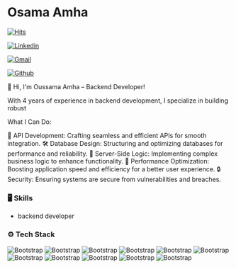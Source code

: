 # Osama Amha

[![Hits](https://hits.seeyoufarm.com/api/count/incr/badge.svg?url=https%3A%2F%2Fgithub.com%2Fhejazizo%2Fhejazizo&count_bg=%2379C83D&title_bg=%23555555&icon=&icon_color=%23E7E7E7&title=Profile+Views&edge_flat=false)](https://hits.seeyoufarm.com)

[![Linkedin](https://img.shields.io/badge/-LinkedIn-blue?style=flat&logo=Linkedin&logoColor=white)](https://www.linkedin.com/in/osama-amha/)

[![Gmail](https://img.shields.io/badge/-Gmail-c14438?style=flat&logo=Gmail&logoColor=white)](mailto:amhaosama15@gmail.com)

[![Github](https://img.shields.io/github/followers/hejazizo?label=Follow&style=social)](https://github.com/osama0amha)

👋 Hi, I'm Oussama Amha – Backend Developer!

With 4 years of experience in backend development, I specialize in building robust

What I Can Do:

🔧 API Development: Crafting seamless and efficient APIs for smooth integration.
🛠️ Database Design: Structuring and optimizing databases for performance and reliability.
🧩 Server-Side Logic: Implementing complex business logic to enhance functionality.
🚀 Performance Optimization: Boosting application speed and efficiency for a better user experience.
🔒 Security: Ensuring  systems are secure from vulnerabilities and breaches.


### 🖥 Skills

- backend developer
### ⚙️ Tech Stack

![Bootstrap](https://img.shields.io/badge/-Docker-05122A?style=flat-square&logo=Docker&color=353535) ![Bootstrap](https://img.shields.io/badge/-MongoDB-05122A?style=flat-square&logo=MongoDB&color=353535) ![Bootstrap](https://img.shields.io/badge/-MySQL-05122A?style=flat-square&logo=MySQL&color=353535) ![Bootstrap](https://img.shields.io/badge/-PostgreSQL-05122A?style=flat-square&logo=PostgreSQL&color=353535) ![Bootstrap](https://img.shields.io/badge/-php-05122A?style=flat-square&logo=php&color=353535) ![Bootstrap](https://img.shields.io/badge/-linux-05122A?style=flat-square&logo=linux&color=353535) ![Bootstrap](https://img.shields.io/badge/-git-05122A?style=flat-square&logo=git&color=353535) ![Bootstrap](https://img.shields.io/badge/-laravel-05122A?style=flat-square&logo=laravel&color=353535) ![Bootstrap](https://img.shields.io/badge/-css%20-05122A?style=flat-square&logo=css&color=353535) ![Bootstrap](https://img.shields.io/badge/-html-05122A?style=flat-square&logo=html&color=353535) ![Bootstrap](https://img.shields.io/badge/-javascripte-05122A?style=flat-square&logo=javascripte&color=353535)




